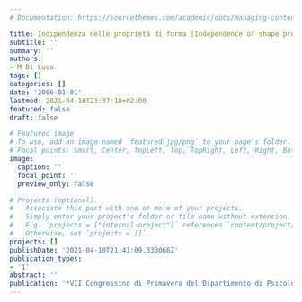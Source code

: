 ```yaml
---
# Documentation: https://sourcethemes.com/academic/docs/managing-content/

title: Indipendenza delle proprietá di forma [Independence of shape properties]
subtitle: ''
summary: ''
authors:
- M Di Luca
tags: []
categories: []
date: '2006-01-01'
lastmod: 2021-04-10T23:37:18+02:00
featured: false
draft: false

# Featured image
# To use, add an image named `featured.jpg/png` to your page's folder.
# Focal points: Smart, Center, TopLeft, Top, TopRight, Left, Right, BottomLeft, Bottom, BottomRight.
image:
  caption: ''
  focal_point: ''
  preview_only: false

# Projects (optional).
#   Associate this post with one or more of your projects.
#   Simply enter your project's folder or file name without extension.
#   E.g. `projects = ["internal-project"]` references `content/project/deep-learning/index.md`.
#   Otherwise, set `projects = []`.
projects: []
publishDate: '2021-04-10T21:41:09.330066Z'
publication_types:
- '1'
abstract: ''
publication: '*VII Congressino di Primavera del Dipartimento di Psicologia*'
---
```

